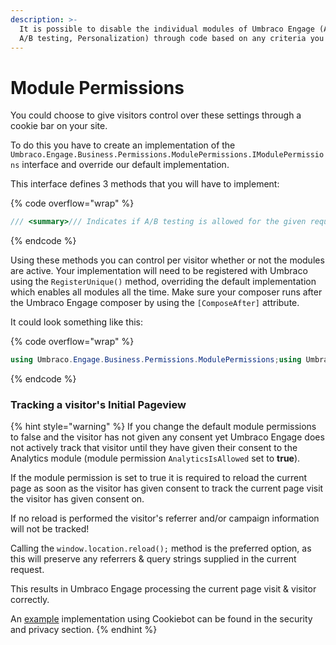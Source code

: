 ```yaml
---
description: >-
  It is possible to disable the individual modules of Umbraco Engage (Analytics,
  A/B testing, Personalization) through code based on any criteria you want.
---
```


# Module Permissions

You could choose to give visitors control over these settings through a cookie bar on your site.&#x20;

To do this you have to create an implementation of the `Umbraco.Engage.Business.Permissions.ModulePermissions.IModulePermissions` interface and override our default implementation.

This interface defines 3 methods that you will have to implement:

{% code overflow="wrap" %}
```csharp
/// <summary>/// Indicates if A/B testing is allowed for the given request context./// If false, the visitor will not be assigned to any A/B tests and will not/// see any active A/B test content./// </summary>/// <param name="context">Context of the request</param>/// <returns>True if A/B testing is allowed, otherwise false.</returns>bool AbTestingIsAllowed(HttpContextBase context);/// <summary>/// Indicates if Analytics is allowed for the given request context./// If false, the visitor will be treated as the built-in Anonymous visitor/// and all their activity will be assigned to the Anonymous visitor rather than the specific visitor./// No A/B testing or Personalization will be allowed either if this is false regardless of their/// respective IsAllowed() outcomes./// In addition, no cookie will be sent to the visitor when this is set to false./// </summary>/// <param name="context">Context of the request</param>/// <returns>True if Analytics is allowed, otherwise false.</returns>bool AnalyticsIsAllowed(HttpContextBase context);/// <summary>/// Indicates if Personalization testing is allowed for the given request context./// If false, the visitor will not see any personalized content./// </summary>/// <param name="context">Context of the request</param>/// <returns>True if Personalization is allowed, otherwise false.</returns>bool PersonalizationIsAllowed(HttpContextBase context);
```
{% endcode %}

Using these methods you can control per visitor whether or not the modules are active. Your implementation will need to be registered with Umbraco using the `RegisterUnique()` method, overriding the default implementation which enables all modules all the time. Make sure your composer runs after the Umbraco Engage composer by using the `[ComposeAfter]` attribute.

It could look something like this:

{% code overflow="wrap" %}
```csharp
using Umbraco.Engage.Business.Permissions.ModulePermissions;using Umbraco.Engage.Common.Composing;using Umbraco.Core;using Umbraco.Core.Composing;namespace YourNamespace {    [ComposeAfter(typeof(UmbracoEngageApplicationComposer))]    public class YourComposer : IComposer    {        public void Compose(Composition composition)        {            composition.RegisterUnique<IModulePermissions, YourCustomModulePermissions>();        }    }}
```
{% endcode %}

### Tracking a visitor's Initial Pageview

{% hint style="warning" %}
If you change the default module permissions to false and the visitor has not given any consent yet Umbraco Engage does not actively track that visitor until they have given their consent to the Analytics module (module permission `AnalyticsIsAllowed` set to **true**).

If the module permission is set to true it is required to reload the current page as soon as the visitor has given consent to track the current page visit the visitor has given consent on.

If no reload is performed the visitor's referrer and/or campaign information will not be tracked!

Calling the `window.location.reload();` method is the preferred option, as this will preserve any referrers & query strings supplied in the current request.&#x20;

This results in Umbraco Engage processing the current page visit & visitor correctly.

An [example](../../../security-and-privacy/gdpr/how-to-become-gdpr-compliant-using-cookiebot.md) implementation using Cookiebot can be found in the security and privacy section.
{% endhint %}

